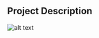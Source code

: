 ## Project Description

![alt text](https://github.com/learning-zone/Website-Templates/blob/master/assets/photoartwork2_reverse.png "photoartwork2_reverse")
